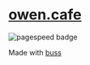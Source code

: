 # [owen.cafe](https://owen.cafe)

![pagespeed badge](https://pagespeed-insights.herokuapp.com/?url=https://owen.cafe/)

Made with [buss](https://github.com/414owen/buss)
